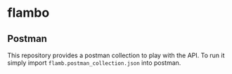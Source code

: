 # flambo

## Postman

This repository provides a postman collection to play with the API.
To run it simply import `flamb.postman_collection.json` into postman.
